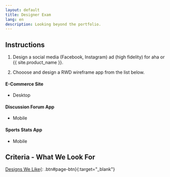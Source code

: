 ```yaml
---
layout: default
title: Designer Exam
lang: en
description: Looking beyond the portfolio.
---
```


## Instructions

1. Design a social media (Facebook, Instagram) ad (high fidelity) for aha or {{ site.product_name }}.

2. Chooose and design a RWD wireframe app from the list below.

#### E-Commerce Site

- Desktop

#### Discussion Forum App

- Mobile

#### Sports Stats App

- Mobile

## Criteria - What We Look For

[Designs We Like](https://docs.google.com/spreadsheets/d/1JFrMD5X5O_09hYCWGpeODBHy0OnA1UkQUuejtB0m54w/edit?usp=sharing){: .btn#page-btn}{:target="\_blank"}
